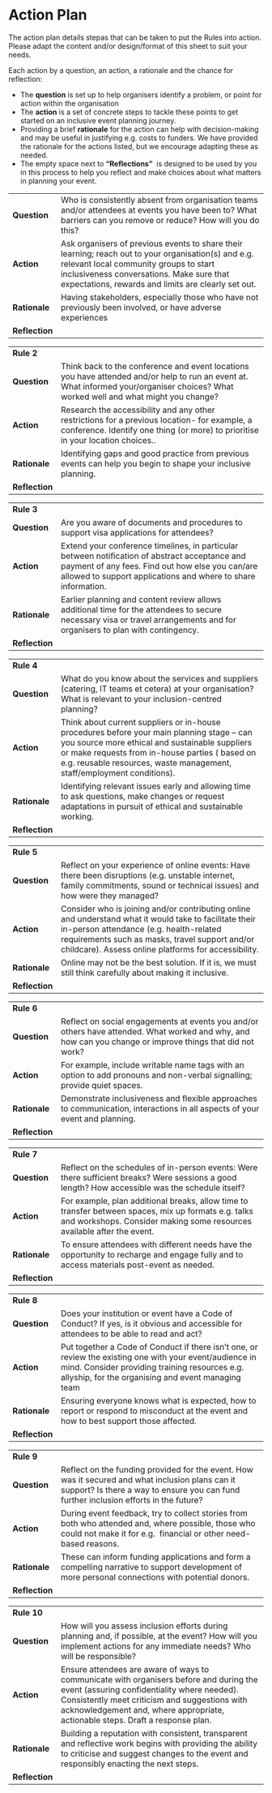 # Action Plan

The action plan details stepas that can be taken to put the Rules into action. Please adapt the content and/or design/format of this sheet to suit your needs.

Each action by a question, an action, a rationale and the chance for reflection:

- The **question** is set up to help organisers identify a problem, or point for action within the organisation
- The **action** is a set of concrete steps to tackle these points to get started on an inclusive event planning journey. 
- Providing a brief **rationale** for the action can help with decision-making and may be useful in justifying e.g. costs to funders. We have provided the rationale for the actions listed, but we encourage adapting these as needed.
- The empty space next to **“Reflections”**  is designed to be used by you in this process to help you reflect and make choices about what matters in planning your event. 

|                |                                                                                                                                                                                                                                                  |
| -------------- | ------------------------------------------------------------------------------------------------------------------------------------------------                                                                                                                                                                                                                                      |
| **Question**   | Who is consistently absent from organisation teams and/or attendees at events you have been to? What barriers can you remove or reduce? How will you do this?                                                                                    |
| **Action**     | Ask organisers of previous events to share their learning; reach out to your organisation(s) and e.g. relevant local community groups to start inclusiveness conversations. Make sure that expectations, rewards and limits are clearly set out. |
| **Rationale**  | Having stakeholders, especially those who have not previously been involved, or have adverse experiences                                                                                                                                         |
| **Reflection** |                                                                                                                                                                                                                                                  |

|                |                                                                                                                                                                                      |
| -------------- | ------------------------------------------------------------------------------------------------------------------------------------------------------------------------------------ |
| **Rule 2**     |                                                                                                                                                                                      |
| **Question**   | Think back to the conference and event locations you have attended and/or help to run an event at. What informed your/organiser choices? What worked well and what might you change? |
| **Action**     | Research the accessibility and any other restrictions for a previous location- for example, a conference. Identify one thing (or more) to prioritise in your location choices..      |
| **Rationale**  | Identifying gaps and good practice from previous events can help you begin to shape your inclusive planning.                                                                         |
| **Reflection** |                                                                                                                                                                                      |

|                |                                                                                                                                                                                                                    |
| -------------- | ------------------------------------------------------------------------------------------------------------------------------------------------------------------------------------------------------------------ |
| **Rule 3**     |                                                                                                                                                                                                                    |
| **Question**   | Are you aware of documents and procedures to support visa applications for attendees?                                                                                                                              |
| **Action**     | Extend your conference timelines, in particular between notification of abstract acceptance and payment of any fees. Find out how else you can/are allowed to support applications and where to share information. |
| **Rationale**  | Earlier planning and content review allows additional time for the attendees to secure necessary visa or travel arrangements and for organisers to plan with contingency.                                          |
| **Reflection** |                                                                                                                                                                                                                    |

|                |                                                                                                                                                                                                                                                                         |
| -------------- | ----------------------------------------------------------------------------------------------------------------------------------------------------------------------------------------------------------------------------------------------------------------------- |
| **Rule 4**     |                                                                                                                                                                                                                                                                         |
| **Question**   | What do you know about the services and suppliers (catering, IT teams et cetera) at your organisation? What is relevant to your inclusion-centred planning?                                                                                                             |
| **Action**     | Think about current suppliers or in-house procedures before your main planning stage – can you source more ethical and sustainable suppliers or make requests from in-house parties ( based on e.g. reusable resources, waste management, staff/employment conditions). |
| **Rationale**  | Identifying relevant issues early and allowing time to ask questions, make changes or request adaptations in pursuit of ethical and sustainable working.                                                                                                                |
| **Reflection** |                                                                                                                                                                                                                                                                         |

|                |                                                                                                                                                                                                                                                             |
| -------------- | ----------------------------------------------------------------------------------------------------------------------------------------------------------------------------------------------------------------------------------------------------------- |
| **Rule 5**     |                                                                                                                                                                                                                                                             |
| **Question**   | Reflect on your experience of online events: Have there been disruptions (e.g. unstable internet, family commitments, sound or technical issues) and how were they managed?                                                                                 |
| **Action**     | Consider who is joining and/or contributing online and understand what it would take to facilitate their in-person attendance (e.g. health-related requirements such as masks, travel support and/or childcare). Assess online platforms for accessibility. |
| **Rationale**  | Online may not be the best solution. If it is, we must still think carefully about making it inclusive.                                                                                                                                                     |
| **Reflection** |                                                                                                                                                                                                                                                             |

|                |                                                                                                                                                           |
| -------------- | --------------------------------------------------------------------------------------------------------------------------------------------------------- |
| **Rule 6**     |                                                                                                                                                           |
| **Question**   | Reflect on social engagements at events you and/or others have attended. What worked and why, and how can you change or improve things that did not work? |
| **Action**     | For example, include writable name tags with an option to add pronouns and non-verbal signalling; provide quiet spaces.                                   |
| **Rationale**  | Demonstrate inclusiveness and flexible approaches to communication, interactions in all aspects of your event and planning.                               |
| **Reflection** |                                                                                                                                                           |

|                |                                                                                                                                                                                |
| -------------- | ------------------------------------------------------------------------------------------------------------------------------------------------------------------------------ |
| **Rule 7**     |                                                                                                                                                                                |
| **Question**   | Reflect on the schedules of in-person events: Were there sufficient breaks? Were sessions a good length? How accessible was the schedule itself?                               |
| **Action**     | For example, plan additional breaks, allow time to transfer between spaces, mix up formats e.g. talks and workshops. Consider making some resources available after the event. |
| **Rationale**  | To ensure attendees with different needs have the opportunity to recharge and engage fully and to access materials post-event as needed.                                       |
| **Reflection** |                                                                                                                                                                                |

|                |                                                                                                                                                                                                                 |
| -------------- | --------------------------------------------------------------------------------------------------------------------------------------------------------------------------------------------------------------- |
| **Rule 8**     |                                                                                                                                                                                                                 |
| **Question**   | Does your institution or event have a Code of Conduct? If yes, is it obvious and accessible for attendees to be able to read and act?                                                                           |
| **Action**     | Put together a Code of Conduct if there isn’t one, or review the existing one with your event/audience in mind. Consider providing training resources e.g. allyship, for the organising and event managing team |
| **Rationale**  | Ensuring everyone knows what is expected, how to report or respond to misconduct at the event and how to best support those affected.                                                                           |
| **Reflection** |                                                                                                                                                                                                                 |

|                |                                                                                                                                                                                           |
| -------------- | ----------------------------------------------------------------------------------------------------------------------------------------------------------------------------------------- |
| **Rule 9**     |                                                                                                                                                                                           |
| **Question**   | Reflect on the funding provided for the event. How was it secured and what inclusion plans can it support? Is there a way to ensure you can fund further inclusion efforts in the future? |
| **Action**     | During event feedback, try to collect stories from both who attended and, where possible, those who could not make it for e.g.  financial or other need-based reasons.                    |
| **Rationale**  | These can inform funding applications and form a compelling narrative to support development of more personal connections with potential donors.                                          |
| **Reflection** |                                                                                                                                                                                           |

|                |                                                                                                                                                                                                                                                                          |
| -------------- | ------------------------------------------------------------------------------------------------------------------------------------------------------------------------------------------------------------------------------------------------------------------------ |
| **Rule 10**    |                                                                                                                                                                                                                                                                          |
| **Question**   | How will you assess inclusion efforts during planning and, if possible, at the event? How will you implement actions for any immediate needs? Who will be responsible?                                                                                                   |
| **Action**     | Ensure attendees are aware of ways to communicate with organisers before and during the event (assuring confidentiality where needed). Consistently meet criticism and suggestions with acknowledgement and, where appropriate, actionable steps. Draft a response plan. |
| **Rationale**  | Building a reputation with consistent, transparent and reflective work begins with providing the ability to criticise and suggest changes to the event and responsibly enacting the next steps.                                                                          |
| **Reflection** |                                                                                                                                                                                                                                                                          |
